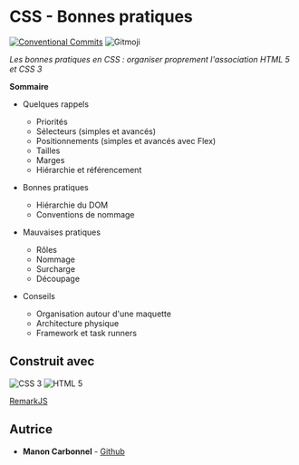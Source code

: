 # CSS - Bonnes pratiques

[![Conventional Commits](https://img.shields.io/badge/Conventional%20Commits-1.0.0-yellow.svg)](https://conventionalcommits.org)
<img src="https://img.shields.io/badge/gitmoji-%20😜%20😍-FFDD67.svg?style=flat-square" alt="Gitmoji">

*Les bonnes pratiques en CSS : organiser proprement l'association HTML 5 et CSS 3*

**Sommaire**

- Quelques rappels
  - Priorités
  - Sélecteurs (simples et avancés)
  - Positionnements (simples et avancés avec Flex)
  - Tailles
  - Marges
  - Hiérarchie et référencement
  
- Bonnes pratiques
  - Hiérarchie du DOM
  - Conventions de nommage
  
- Mauvaises pratiques
  - Rôles
  - Nommage
  - Surcharge
  - Découpage
  
- Conseils
  - Organisation autour d'une maquette
  - Architecture physique
  - Framework et task runners

## Construit avec

<img src="https://img.shields.io/badge/css-3-blue" alt="CSS 3">
<img src="https://img.shields.io/badge/html-5-orange" alt="HTML 5">

[RemarkJS](https://github.com/gnab/remark)

## Autrice

* **Manon Carbonnel** - [Github](https://github.com/manoncarbonnel)